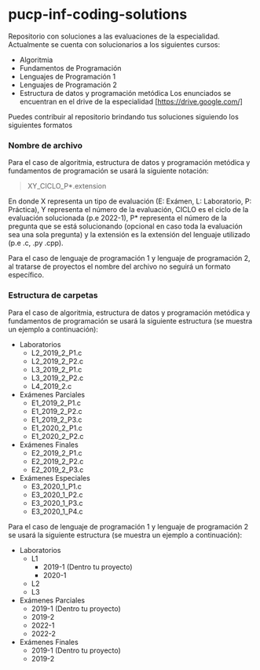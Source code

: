# pucp-inf-coding-solutions

Repositorio con soluciones a las evaluaciones de la especialidad.
Actualmente se cuenta con solucionarios a los siguientes cursos:
* Algoritmia
* Fundamentos de Programación
* Lenguajes de Programación 1
* Lenguajes de Programación 2
* Estructura de datos y programación metódica
Los enunciados se encuentran en el drive de la especialidad [https://drive.google.com/]

Puedes contribuir al repositorio brindando tus soluciones siguiendo los siguientes formatos

### Nombre de archivo

Para el caso de algoritmia, estructura de datos y programación metódica y fundamentos de programación se usará la siguiente notación:

> XY_CICLO_P*.extension

En donde X representa un tipo de evaluación (E: Exámen, L: Laboratorio, P: Práctica), Y representa el número de la evaluación, CICLO es el ciclo de la evaluación solucionada (p.e 2022-1), P* representa el número de la pregunta que se está solucionando (opcional en caso toda la evaluación sea una sola pregunta) y la extensión es la extensión del lenguaje utilizado (p.e .c, .py .cpp).

Para el caso de lenguaje de programación 1 y lenguaje de programación 2, al tratarse de proyectos el nombre del archivo no seguirá un formato específico.

### Estructura de carpetas

Para el caso de algoritmia, estructura de datos y programación metódica y fundamentos de programación se usará la siguiente estructura (se muestra un ejemplo a continuación):

* Laboratorios
  * L2_2019_2_P1.c
  * L2_2019_2_P2.c
  * L3_2019_2_P1.c
  * L3_2019_2_P2.c
  * L4_2019_2.c
* Exámenes Parciales
  * E1_2019_2_P1.c
  * E1_2019_2_P2.c
  * E1_2019_2_P3.c
  * E1_2020_2_P1.c
  * E1_2020_2_P2.c
* Exámenes Finales
  * E2_2019_2_P1.c
  * E2_2019_2_P2.c
  * E2_2019_2_P3.c
* Exámenes Especiales
  * E3_2020_1_P1.c
  * E3_2020_1_P2.c
  * E3_2020_1_P3.c
  * E3_2020_1_P4.c

Para el caso de lenguaje de programación 1 y lenguaje de programación 2 se usará la siguiente estructura (se muestra un ejemplo a continuación):

* Laboratorios
  * L1
    * 2019-1 (Dentro tu proyecto)
    * 2020-1
  * L2
  * L3
* Exámenes Parciales
  * 2019-1 (Dentro tu proyecto)
  * 2019-2
  * 2022-1
  * 2022-2
* Exámenes Finales
  * 2019-1 (Dentro tu proyecto)
  * 2019-2
